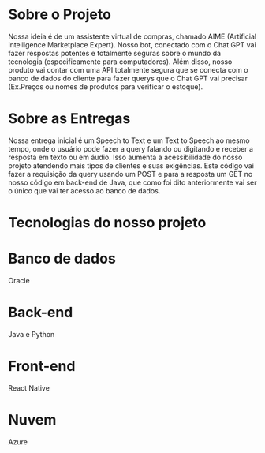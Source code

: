 # Sobre o Projeto
Nossa ideia é de um assistente virtual de compras, chamado AIME (Artificial intelligence Marketplace Expert). Nosso bot, conectado com o Chat GPT vai fazer respostas potentes e totalmente seguras sobre o mundo da tecnologia (especificamente para computadores). Além disso, nosso produto vai contar com uma API totalmente segura que se conecta com o banco de dados do cliente para fazer querys que o Chat GPT vai precisar (Ex.Preços ou nomes de produtos para verificar o estoque). 

# Sobre as Entregas
Nossa entrega inicial é um Speech to Text e um Text to Speech ao mesmo tempo, onde o usuário pode fazer a query falando ou digitando e receber a resposta em texto ou em áudio. Isso aumenta a acessibilidade do nosso projeto atendendo mais tipos de clientes e suas exigências. Este código vai fazer a requisição da query usando um POST e para a resposta um GET no nosso código em back-end de Java, que como foi dito anteriormente vai ser o único que vai ter acesso ao banco de dados.   

# Tecnologias do nosso projeto
# Banco de dados
Oracle
# Back-end
Java e Python
# Front-end
React Native
# Nuvem
Azure

